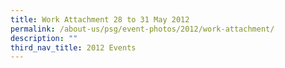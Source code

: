 ```yaml
---
title: Work Attachment 28 to 31 May 2012
permalink: /about-us/psg/event-photos/2012/work-attachment/
description: ""
third_nav_title: 2012 Events
---
```

